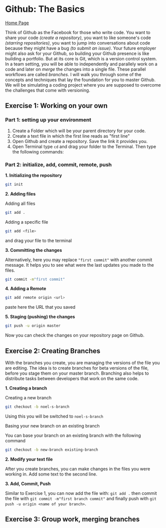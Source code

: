 # Github: The Basics

[Home Page](https://noelkonagai.github.io/Workshops/)

Think of Github as the Facebook for those who write code. You want to share your code _(create a repository)_, you want to like someone's code _(starring repositories)_, you want to jump into conversations about code because they might have a bug _(to submit an issue)_. Your future employer might also ask for your Github, so building your Github presence is like building a portfolio. But at its core is Git, which is a version control system. In a team setting, you will be able to independently and parallely work on a code and later on _merge_ the changes into a single file. These parallel workflows are called _branches_. I will walk you through some of the concepts and techniques that lay the foundation for you to master Github. We will be simulating a coding project where you are supposed to overcome the challenges that come with versioning.

## Exercise 1: Working on your own

### Part 1: setting up your environment
1. Create a Folder which will be your parent directory for your code.
2. Create a text file in which the first line reads as "first line"
3. Open Github and create a repository. Save the link it provides you.
4. Open Terminal type ```cd``` and drag your folder to the Terminal. Then type the following commands:

### Part 2: initialize, add, commit, remote, push
**1. Initializing the repository**

```bash
git init
```

**2. Adding files**

Adding all files
```bash
git add .
```

Adding a specific file
```bash
git add <file>
```
and drag your file to the terminal

**3. Committing the changes**

Alternatively, here you may replace ```"first commit"``` with another commit message. It helps you to see what were the last updates you made to the files.

```bash
git commit -m"first commit"
```

**4. Adding a Remote**

```bash
git add remote origin <url>
``` 

paste here the URL that you saved

**5. Staging (pushing) the changes**

```bash
git push -u origin master
```

Now you can check the changes on your repository page on Github.

## Exercise 2: Creating Branches

With the branches you create, you are managing the versions of the file you are editing. The idea is to create branches for beta versions of the file, before you stage them on your master branch. Branching also helps to distribute tasks between developers that work on the same code.

**1. Creating a branch**

Creating a new branch
```bash
git checkout -b noel-s-branch
```
Using this you will be switched to ```noel-s-branch```

Basing your new branch on an existing branch

You can base your branch on an existing branch with the following command

```bash
git checkout -b new-branch existing-branch
```

**2. Modify your text file**

After you create branches, you can make changes in the files you were working in. Add some text to the second line.

**3. Add, Commit, Push**

Similar to Exercise 1, you can now add the file with: ```git add .``` then commit the file with ```git commit -m"first branch commit"``` and finally push with ```git push -u origin <name of your branch>```.

## Exercise 3: Group work, merging branches
